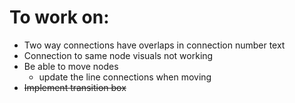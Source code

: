 # To work on:
* Two way connections have overlaps in connection number text
* Connection to same node visuals not working
* Be able to move nodes
  * update the line connections when moving
* ~~Implement transition box~~
